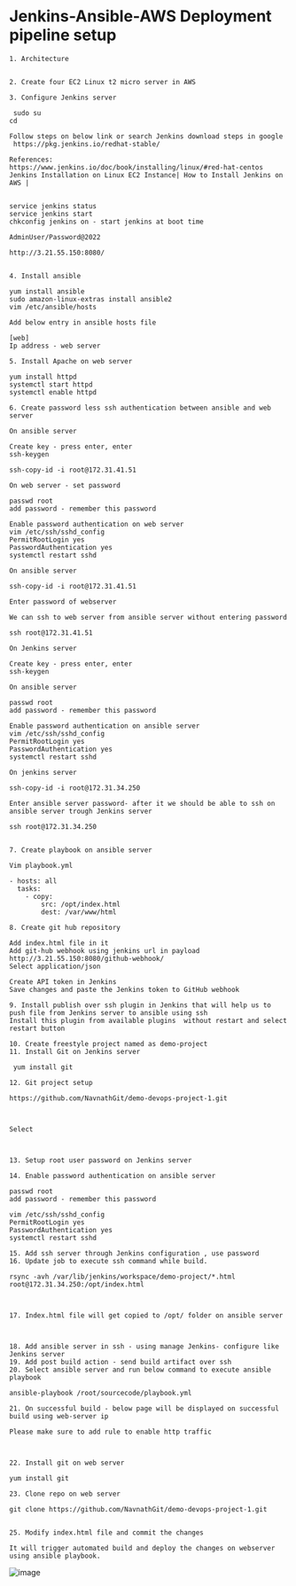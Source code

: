 # Jenkins-Ansible-AWS Deployment pipeline setup

	1. Architecture 

	
	2. Create four EC2 Linux t2 micro server in AWS
	
	3. Configure Jenkins server
	
	 sudo su
	cd
	
	Follow steps on below link or search Jenkins download steps in google
	 https://pkg.jenkins.io/redhat-stable/
	
	References:
	https://www.jenkins.io/doc/book/installing/linux/#red-hat-centos
	Jenkins Installation on Linux EC2 Instance| How to Install Jenkins on AWS |
	
	
	service jenkins status
	service jenkins start
	chkconfig jenkins on - start jenkins at boot time
	
	AdminUser/Password@2022
	
	http://3.21.55.150:8080/
	
	
	4. Install ansible

	yum install ansible
	sudo amazon-linux-extras install ansible2
	vim /etc/ansible/hosts
	
	Add below entry in ansible hosts file
	
	[web]
	Ip address - web server
	
	5. Install Apache on web server 
	
	yum install httpd
	systemctl start httpd
	systemctl enable httpd
	
	6. Create password less ssh authentication between ansible and web server
	
	On ansible server
 
	Create key - press enter, enter 
	ssh-keygen 
	
	ssh-copy-id -i root@172.31.41.51
	
	On web server - set password
	
	passwd root
	add password - remember this password
	
	Enable password authentication on web server
	vim /etc/ssh/sshd_config
	PermitRootLogin yes
	PasswordAuthentication yes
	systemctl restart sshd
	
	On ansible server
 
	ssh-copy-id -i root@172.31.41.51
	
	Enter password of webserver 
	
	We can ssh to web server from ansible server without entering password 
	
	ssh root@172.31.41.51
	
	On Jenkins server
	 
	Create key - press enter, enter 
	ssh-keygen 
	
	On ansible server 
	
	passwd root
	add password - remember this password
	
	Enable password authentication on ansible server
	vim /etc/ssh/sshd_config
	PermitRootLogin yes
	PasswordAuthentication yes
	systemctl restart sshd
	
	On jenkins server 
	
	ssh-copy-id -i root@172.31.34.250
	
	Enter ansible server password- after it we should be able to ssh on ansible server trough Jenkins server 
	
	ssh root@172.31.34.250
	
	
	7. Create playbook on ansible server 
	
	Vim playbook.yml
	
	- hosts: all
	  tasks:
	    - copy:
	        src: /opt/index.html
	        dest: /var/www/html
	
	8. Create git hub repository
	
	Add index.html file in it
	Add git-hub webhook using jenkins url in payload 
	http://3.21.55.150:8080/github-webhook/
	Select application/json
	
	Create API token in Jenkins
	Save changes and paste the Jenkins token to GitHub webhook 
	
	9. Install publish over ssh plugin in Jenkins that will help us to push file from Jenkins server to ansible using ssh
	Install this plugin from available plugins  without restart and select restart button
	
	10. Create freestyle project named as demo-project
	11. Install Git on Jenkins server
	
	 yum install git
	
	12. Git project setup
	
	https://github.com/NavnathGit/demo-devops-project-1.git
	
	
	
	Select 
	
	
	
	13. Setup root user password on Jenkins server
	
	14. Enable password authentication on ansible server

	passwd root
	add password - remember this password
	
	vim /etc/ssh/sshd_config
	PermitRootLogin yes
	PasswordAuthentication yes
	systemctl restart sshd
	
	15. Add ssh server through Jenkins configuration , use password 
	16. Update job to execute ssh command while build.
	
	rsync -avh /var/lib/jenkins/workspace/demo-project/*.html root@172.31.34.250:/opt/index.html
	
	
	
	17. Index.html file will get copied to /opt/ folder on ansible server 
	
	
	
	18. Add ansible server in ssh - using manage Jenkins- configure like Jenkins server
	19. Add post build action - send build artifact over ssh
	20. Select ansible server and run below command to execute ansible playbook
	
	ansible-playbook /root/sourcecode/playbook.yml
	
	21. On successful build - below page will be displayed on successful build using web-server ip
	
	Please make sure to add rule to enable http traffic
	
	
	
	22. Install git on web server 
	
	yum install git
	
	23. Clone repo on web server
	
	git clone https://github.com/NavnathGit/demo-devops-project-1.git
	
	
	25. Modify index.html file and commit the changes
	
	It will trigger automated build and deploy the changes on webserver using ansible playbook.
	
	
![image](https://user-images.githubusercontent.com/87501404/155900341-c33f9265-295b-4292-acf5-d8d4c5157016.png)
